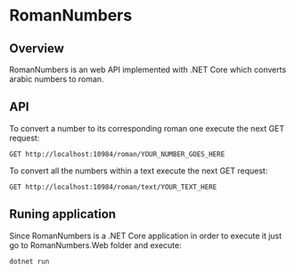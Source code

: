 # RomanNumbers

## Overview
RomanNumbers is an web API implemented with .NET Core which converts arabic numbers to roman. 

## API
To convert a number to its corresponding roman one execute the next GET request:

```
GET http://localhost:10984/roman/YOUR_NUMBER_GOES_HERE
```

To convert all the numbers within a text execute the next GET request:

```
GET http://localhost:10984/roman/text/YOUR_TEXT_HERE
```
## Runing application
Since RomanNumbers is a .NET Core application in order to execute it just go to RomanNumbers.Web folder and execute:

```
dotnet run
```


